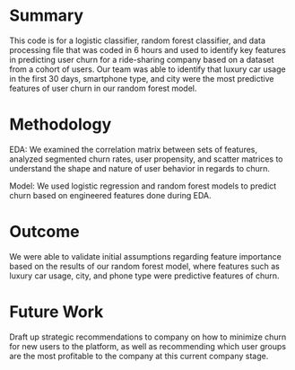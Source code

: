 # Summary
This code is for a logistic classifier, random forest classifier, and data processing file that was coded in 6 hours and used to identify key features in predicting user churn for a ride-sharing company based on a dataset from a cohort of users. Our team was able to identify that luxury car usage in the first 30 days, smartphone type, and city were the most predictive features of user churn in our random forest model.

# Methodology

EDA: We examined the correlation matrix between sets of features, analyzed segmented churn rates, user propensity, and scatter matrices to understand the shape and nature of user behavior in regards to churn.

Model: We used logistic regression and random forest models to predict churn based on engineered features done during EDA.

# Outcome
We were able to validate initial assumptions regarding feature importance based on the results of our random forest model, where features such as luxury car usage, city, and phone type were predictive features of churn.

# Future Work
Draft up strategic recommendations to company on how to minimize churn for new users to the platform, as well as recommending which user groups are the most profitable to the company at this current company stage.
